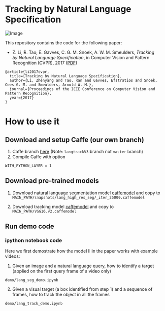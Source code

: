 # Tracking by Natural Language Specification
![Image](http://isis-data.science.uva.nl/zhenyang/cvpr17-langtracker/images/model.png)

This repository contains the code for the following paper:

* Z. Li, R. Tao, E. Gavves, C. G. M. Snoek, A. W. M. Smeulders, *Tracking by Natural Language Specification*, in Computer Vision and Pattern Recognition (CVPR), 2017 ([PDF](http://openaccess.thecvf.com/content_cvpr_2017/papers/Li_Tracking_by_Natural_CVPR_2017_paper.pdf))
```
@article{li2017cvpr,
  title={Tracking by Natural Language Specification},
  author={Li, Zhenyang and Tao, Ran and Gavves, Efstratios and Snoek, Cees G. M. and Smeulders, Arnold W. M.},
  journal={Proceedings of the IEEE Conference on Computer Vision and Pattern Recognition},
  year={2017}
}
```
# How to use it

## Download and setup Caffe (our own branch)

1. Caffe branch [here](https://github.com/zhenyangli/caffe-lang-track/tree/langtrackV3) (Note: `langtrackV3` branch not `master` branch)
2. Compile Caffe with option 
```
WITH_PYTHON_LAYER = 1
```

## Download pre-trained models

1. Download natural language segmentation model [caffemodel](http://isis-data.science.uva.nl/zhenyang/cvpr17-langtracker/code/pretrain-models/snapshots/lang_high_res_seg/_iter_25000.caffemodel)
and copy to `MAIN_PATH/snapshots/lang_high_res_seg/_iter_25000.caffemodel`

2. Download tracking model [caffemodel](http://isis-data.science.uva.nl/zhenyang/cvpr17-langtracker/code/pretrain-models/VGG16.v2.caffemodel)
and copy to `MAIN_PATH/VGG16.v2.caffemodel`

## Run demo code

### ipython notebook code

Here we first demostrate how the model II in the paper works with example videos:

1. Given an image and a natural language query, how to identify a target (applied on the first query frame of a video only)
```
demo/lang_seg_demo.ipynb
```

2. Given a visual target (a box identified from step 1) and a sequence of frames, how to track the object in all the frames
```
demo/lang_track_demo.ipynb
```




